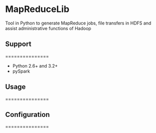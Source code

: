 # MapReduceLib
Tool in Python to generate MapReduce jobs, file transfers in HDFS and assist administrative functions of Hadoop

## Support
===============
  - Python 2.6+ and 3.2+
  - pySpark

## Usage
===============

## Configuration
===============
